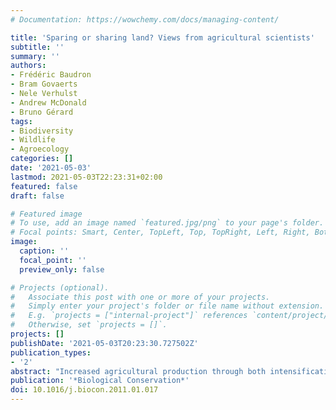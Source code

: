 ```yaml
---
# Documentation: https://wowchemy.com/docs/managing-content/

title: 'Sparing or sharing land? Views from agricultural scientists'
subtitle: ''
summary: ''
authors:
- Frédéric Baudron
- Bram Govaerts
- Nele Verhulst
- Andrew McDonald
- Bruno Gérard
tags:
- Biodiversity
- Wildlife
- Agroecology
categories: []
date: '2021-05-03'
lastmod: 2021-05-03T22:23:31+02:00
featured: false
draft: false

# Featured image
# To use, add an image named `featured.jpg/png` to your page's folder.
# Focal points: Smart, Center, TopLeft, Top, TopRight, Left, Right, BottomLeft, Bottom, BottomRight.
image:
  caption: ''
  focal_point: ''
  preview_only: false

# Projects (optional).
#   Associate this post with one or more of your projects.
#   Simply enter your project's folder or file name without extension.
#   E.g. `projects = ["internal-project"]` references `content/project/deep-learning/index.md`.
#   Otherwise, set `projects = []`.
projects: []
publishDate: '2021-05-03T20:23:30.727502Z'
publication_types:
- '2'
abstract: "Increased agricultural production through both intensification and extensification is a major driver of the current biodiversity crisis. As a response, two contrasting approaches have been advocated; 'land sparing', which minimizes demand for farmland by increasing yield, and 'land sharing', which boosts densities of wild populations on farmland but decreases agricultural yields. While these approaches have been useful in drawing attention to the impact of meeting the growing global demand for agricultural products on biodiversity, they have been driven mainly by conservation ecologists, and have often overlooked important issues related to farming. As agricultural scientists with practical experience in developing, testing and scaling alternative forms of agriculture in some of the most biodiversity-rich areas of Latin America, Eastern and Southern Africa and South Asia, we are pointing in this paper at what we see as being two major limitations of the land sparing/sharing framework; (1) the reliance on yield-density relationships that focus on trade-offs and overlook synergies between agriculture and biodiversity, and (2) the overemphasis on crop yield, neglecting other metrics of agricultural performance which may be more important to local farmers, and more strongly associated with positive biodiversity outcomes. It is our hope that this paper will stimulate other agricultural scientists to contribute to the land sparing/sharing framework, in order to develop together with conservation ecologists viable solutions for both improved agricultural production and biodiversity conservation. © 2021 Elsevier Ltd."
publication: '*Biological Conservation*'
doi: 10.1016/j.biocon.2011.01.017
---
```

